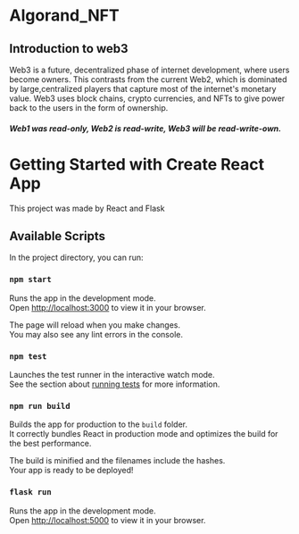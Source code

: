 # Algorand_NFT

## Introduction to web3

Web3 is a future, decentralized phase of internet development, where users become owners. 
This contrasts from the current Web2, which is dominated by large,centralized players that capture 
most of the internet's monetary value. 
Web3 uses block chains, crypto currencies, and NFTs to give power back to the users
in the form of ownership. 

##### Web1 was read-only, Web2 is read-write, Web3 will be read-write-own.

# Getting Started with Create React App

This project was made by React and Flask

## Available Scripts

In the project directory, you can run:

### `npm start`

Runs the app in the development mode.\
Open [http://localhost:3000](http://localhost:3000) to view it in your browser.

The page will reload when you make changes.\
You may also see any lint errors in the console.

### `npm test`

Launches the test runner in the interactive watch mode.\
See the section about [running tests](https://facebook.github.io/create-react-app/docs/running-tests) for more information.

### `npm run build`

Builds the app for production to the `build` folder.\
It correctly bundles React in production mode and optimizes the build for the best performance.

The build is minified and the filenames include the hashes.\
Your app is ready to be deployed!


### `flask run`

Runs the app in the development mode.\
Open [http://localhost:5000](http://localhost:5000) to view it in your browser.








